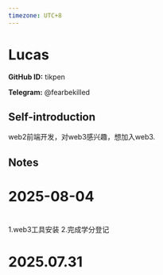 ```yaml
---
timezone: UTC+8
---
```


# Lucas

**GitHub ID:** tikpen

**Telegram:** @fearbekilled

## Self-introduction

web2前端开发，对web3感兴趣，想加入web3.

## Notes

<!-- Content_START -->
# 2025-08-04

#
1.web3工具安装
2.完成学分登记


# 2025.07.31


<!-- Content_END -->
